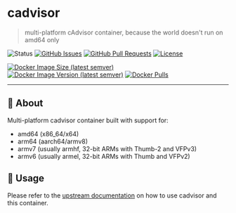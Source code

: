 # cadvisor

> multi-platform cAdvisor container, because the world doesn't run on amd64 only

![Status](https://img.shields.io/badge/status-active-success.svg)
[![GitHub Issues](https://img.shields.io/github/issues/wwmoraes/cadvisor.svg)](https://github.com/wwmoraes/cadvisor/issues)
[![GitHub Pull Requests](https://img.shields.io/github/issues-pr/wwmoraes/cadvisor.svg)](https://github.com/wwmoraes/cadvisor/pulls)
[![License](https://img.shields.io/badge/license-MIT-blue.svg)](/LICENSE)

[![Docker Image Size (latest semver)](https://img.shields.io/docker/image-size/wwmoraes/cadvisor)](https://hub.docker.com/r/wwmoraes/cadvisor)
[![Docker Image Version (latest semver)](https://img.shields.io/docker/v/wwmoraes/cadvisor?label=image%20version)](https://hub.docker.com/r/wwmoraes/cadvisor)
[![Docker Pulls](https://img.shields.io/docker/pulls/wwmoraes/cadvisor)](https://hub.docker.com/r/wwmoraes/cadvisor)

---

## 🧐 About

Multi-platform cadvisor container built with support for:

- amd64 (x86_64/x64)
- arm64 (aarch64/armv8)
- armv7 (usually armhf, 32-bit ARMs with Thumb-2 and VFPv3)
- armv6 (usually armel, 32-bit ARMs with Thumb and VFPv2)

## 🎈 Usage

Please refer to the [upstream documentation][google-cadvisor] on how to use
cadvisor and this container.

[google-cadvisor]: https://github.com/google/cadvisor
